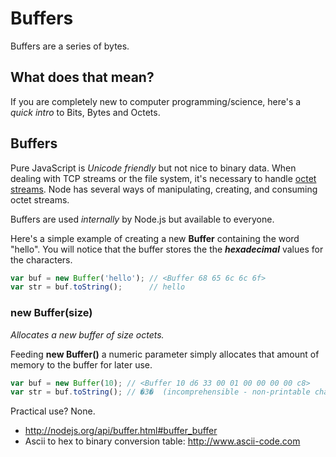 # Buffers

Buffers are a series of bytes.

## What does that mean?

If you are completely new to computer programming/science,
here's a *quick intro* to Bits, Bytes and Octets.


## Buffers

Pure JavaScript is *Unicode friendly* but not nice to binary data.
When dealing with TCP streams or the file system, it's necessary to
handle [octet streams](http://en.wikipedia.org/wiki/Bitstream).
Node has several ways of manipulating, creating, and consuming octet streams.

Buffers are used *internally* by Node.js but available to everyone.

Here's a simple example of creating a new **Buffer** containing the
word "hello". You will notice that the buffer stores the the
***hexadecimal*** values for the characters.

```javascript
var buf = new Buffer('hello'); // <Buffer 68 65 6c 6c 6f>
var str = buf.toString();      // hello
```

### new Buffer(size)

*Allocates a new buffer of size octets.*

Feeding **new Buffer()** a numeric parameter simply
allocates that amount of memory to the buffer for later use.

```javascript
var buf = new Buffer(10); // <Buffer 10 d6 33 00 01 00 00 00 00 c8>
var str = buf.toString(); // �3�  (incomprehensible - non-printable chars)
```

Practical use? None.





- http://nodejs.org/api/buffer.html#buffer_buffer
- Ascii to hex to binary conversion table: http://www.ascii-code.com
